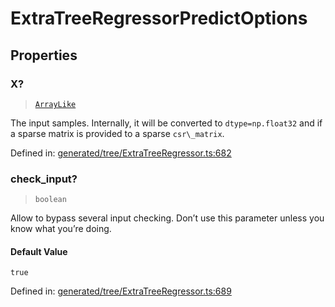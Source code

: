 # ExtraTreeRegressorPredictOptions

## Properties

### X?

> [`ArrayLike`](../types/ArrayLike.md)

The input samples. Internally, it will be converted to `dtype=np.float32` and if a sparse matrix is provided to a sparse `csr\_matrix`.

Defined in:  [generated/tree/ExtraTreeRegressor.ts:682](https://github.com/transitive-bullshit/scikit-learn-ts/blob/b59c1ff/packages/sklearn/src/generated/tree/ExtraTreeRegressor.ts#L682)

### check\_input?

> `boolean`

Allow to bypass several input checking. Don’t use this parameter unless you know what you’re doing.

#### Default Value

`true`

Defined in:  [generated/tree/ExtraTreeRegressor.ts:689](https://github.com/transitive-bullshit/scikit-learn-ts/blob/b59c1ff/packages/sklearn/src/generated/tree/ExtraTreeRegressor.ts#L689)
